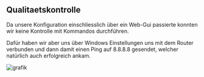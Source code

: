 ## Qualitaetskontrolle

Da unsere Konfiguration einschliesslich über ein Web-Gui passierte konnten wir keine Kontrolle mit Kommandos durchführen. 

Dafür haben wir aber uns über Windows Einstellungen uns mit dem Router verbunden und dann damit einen Ping auf 8.8.8.8 gesendet, 
welcher natürlich auch erfolgreich ankam.

![grafik](https://user-images.githubusercontent.com/89446428/140661925-58be48e7-b4eb-4902-a499-1e77c14e9caf.png)

